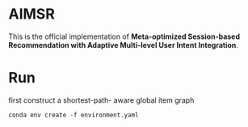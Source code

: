 # AIMSR

This is the official implementation of **Meta-optimized Session-based Recommendation with Adaptive Multi-level User Intent Integration**.

# Run

first construct a shortest-path- aware global item graph

```
conda env create -f environment.yaml
```
